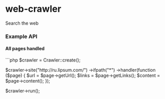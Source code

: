 web-crawler
===========

Search the web

<h3>Example API</h3>

<h4>All pages handled</h4>
```php
$crawler = Crawler::create();

$crawler->site("http://ru.lipsum.com/")
        ->ifpath("*")
        ->handler(function ($page) {
              $url = $page->getUrl();
              $links = $page->getLinks();
              $content = $page->content();
         });

$crawler->run();
```

